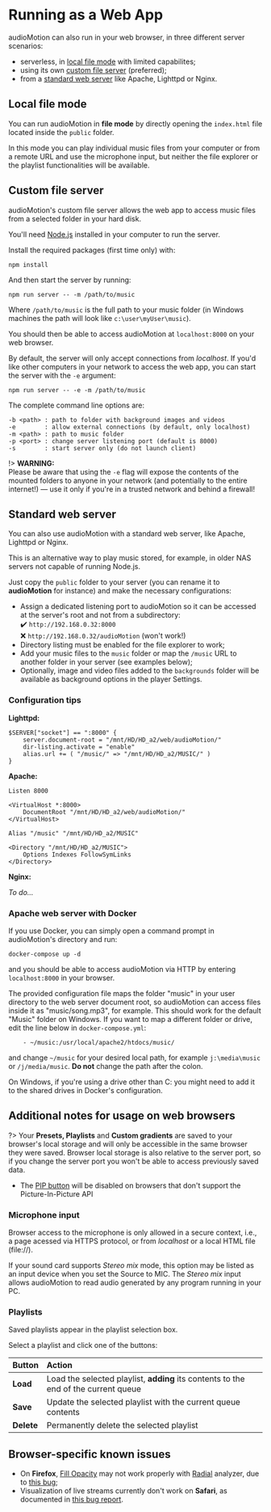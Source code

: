 # Running as a Web App

audioMotion can also run in your web browser, in three different server scenarios:

- serverless, in [local file mode](#local-file-mode) with limited capabilites;
- using its own [custom file server](#custom-file-server) (preferred);
- from a [standard web server](#standard-web-server) like Apache, Lighttpd or Nginx.

## Local file mode

You can run audioMotion in **file mode** by directly opening the `index.html` file located inside the `public` folder.

In this mode you can play individual music files from your computer or from a remote URL and use the microphone input,
but neither the file explorer or the playlist functionalities will be available.

## Custom file server

audioMotion's custom file server allows the web app to access music files from a selected folder in your hard disk.

You'll need [Node.js](https://nodejs.org) installed in your computer to run the server.

Install the required packages (first time only) with:

```
npm install
```

And then start the server by running:

```
npm run server -- -m /path/to/music
```

Where `/path/to/music` is the full path to your music folder (in Windows machines the path will look like `c:\user\myUser\music`).

You should then be able to access audioMotion at `localhost:8000` on your web browser.

By default, the server will only accept connections from *localhost*. If you'd like other computers in your network to access the web app, you can start the server with the `-e` argument:

```
npm run server -- -e -m /path/to/music
```

The complete command line options are:

```
-b <path> : path to folder with background images and videos
-e        : allow external connections (by default, only localhost)
-m <path> : path to music folder
-p <port> : change server listening port (default is 8000)
-s        : start server only (do not launch client)
```

!> **WARNING:**<br>
Please be aware that using the `-e` flag will expose the contents of the mounted folders to anyone in your network (and potentially to the entire internet!) &mdash; use it only if you're in a trusted network and behind a firewall!

## Standard web server

You can also use audioMotion with a standard web server, like Apache, Lighttpd or Nginx.

This is an alternative way to play music stored, for example, in older NAS servers not capable of running Node.js.

Just copy the `public` folder to your server (you can rename it to **audioMotion** for instance) and make the necessary configurations:

* Assign a dedicated listening port to audioMotion so it can be accessed at the server's root and not from a subdirectory:<br>
  ✔️ `http://192.168.0.32:8000`<br>
  ❌ `http://192.168.0.32/audioMotion` (won't work!)
* Directory listing must be enabled for the file explorer to work;
* Add your music files to the `music` folder or map the `/music` URL to another folder in your server (see examples below);
* Optionally, image and video files added to the `backgrounds` folder will be available as background options in the player Settings.

### Configuration tips <!-- {docsify-ignore} -->

**Lighttpd:**

```
$SERVER["socket"] == ":8000" {
    server.document-root = "/mnt/HD/HD_a2/web/audioMotion/"
    dir-listing.activate = "enable"
    alias.url += ( "/music/" => "/mnt/HD/HD_a2/MUSIC/" )
}
```

**Apache:**

```
Listen 8000

<VirtualHost *:8000>
    DocumentRoot "/mnt/HD/HD_a2/web/audioMotion/"
</VirtualHost>

Alias "/music" "/mnt/HD/HD_a2/MUSIC"

<Directory "/mnt/HD/HD_a2/MUSIC">
    Options Indexes FollowSymLinks
</Directory>
```

**Nginx:**

*To do...*

### Apache web server with Docker <!-- {docsify-ignore} -->

If you use Docker, you can simply open a command prompt in audioMotion's directory and run:

`docker-compose up -d`

and you should be able to access audioMotion via HTTP by entering `localhost:8000` in your browser.

The provided configuration file maps the folder "music" in your user directory to the web server document root, so audioMotion can access files inside it as "music/song.mp3", for example.
This should work for the default "Music" folder on Windows. If you want to map a different folder or drive, edit the line below in `docker-compose.yml`:

```
    - ~/music:/usr/local/apache2/htdocs/music/
```

and change `~/music` for your desired local path, for example `j:\media\music` or `/j/media/music`. **Do not** change the path after the colon.

On Windows, if you're using a drive other than C: you might need to add it to the shared drives in Docker's configuration.

## Additional notes for usage on web browsers

?> Your **Presets, Playlists** and **Custom gradients** are saved to your browser's local storage and will only be accessible in the
same browser they were saved. Browser local storage is also relative to the server port, so if you change the server port you won't be
able to access previously saved data.

* The [PIP button](users-manual.md#top-panel-buttons) will be disabled on browsers that don't support the Picture-In-Picture API

### Microphone input

Browser access to the microphone is only allowed in a secure context, i.e., a page acessed via HTTPS protocol,
or from *localhost* or a local HTML file (file://).

If your sound card supports *Stereo mix* mode, this option may be listed as an input device when you set the Source to MIC.
The *Stereo mix* input allows audioMotion to read audio generated by any program running in your PC.

### Playlists

Saved playlists appear in the playlist selection box.

Select a playlist and click one of the buttons:

| Button | Action |
|:-------|:-------|
| **Load** | Load the selected playlist, **adding** its contents to the end of the current queue |
| **Save** | Update the selected playlist with the current queue contents |
| **Delete** | Permanently delete the selected playlist |

## Browser-specific known issues

* On **Firefox**, [Fill Opacity](users-manual.md#line-width-and-fill-opacity) may not work properly with [Radial](users-manual.md#radial) analyzer, due to [this bug](https://bugzilla.mozilla.org/show_bug.cgi?id=1164912);
* Visualization of live streams currently don't work on **Safari**, as documented in [this bug report](https://bugs.webkit.org/show_bug.cgi?id=195043).
